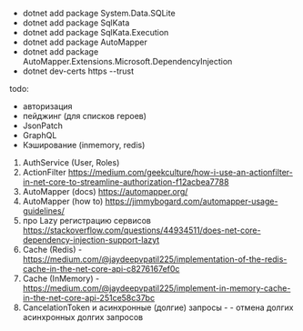 * dotnet add package System.Data.SQLite
* dotnet add package SqlKata
* dotnet add package SqlKata.Execution
* dotnet add package AutoMapper
* dotnet add package AutoMapper.Extensions.Microsoft.DependencyInjection
* dotnet dev-certs https --trust


todo:
* авторизация
* пейджинг (для списков героев)
* JsonPatch
* GraphQL
* Кэширование (inmemory, redis)

1) AuthService (User, Roles)
2) ActionFilter https://medium.com/geekculture/how-i-use-an-actionfilter-in-net-core-to-streamline-authorization-f12acbea7788
3) AutoMapper (docs) https://automapper.org/ 
4) AutoMapper (how to) https://jimmybogard.com/automapper-usage-guidelines/
5) про Lazy регистрацию сервисов https://stackoverflow.com/questions/44934511/does-net-core-dependency-injection-support-lazyt
6) Cache (Redis) - https://medium.com/@jaydeepvpatil225/implementation-of-the-redis-cache-in-the-net-core-api-c8276167ef0c
7) Cache (InMemory) - https://medium.com/@jaydeepvpatil225/implement-in-memory-cache-in-the-net-core-api-251ce58c37bc
8) CancelationToken и асинхронные (долгие) запросы - - отмена долгих асинхронных долгих запросов